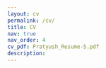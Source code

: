 ```yaml
---
layout: cv
permalink: /cv/
title: CV
nav: true
nav_order: 4
cv_pdf: Pratyush_Resume-5.pdf
description:
---
```

